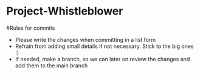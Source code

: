 # Project-Whistleblower


#Rules for commits
  - Please write the changes when committing in a list form
  - Refrain from adding small details if not necessary. Stick to the big ones :)
  - If needed, make a branch, so we can later on review the changes and add them to the main branch
